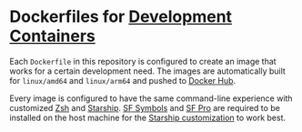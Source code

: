 # Dockerfiles for [Development Containers](https://code.visualstudio.com/docs/remote/containers)

Each `Dockerfile` in this repository is configured to create an image that works for a certain development need. The images are automatically built for `linux/amd64` and `linux/arm64` and pushed to [Docker Hub](https://hub.docker.com/u/tomdai).

Every image is configured to have the same command-line experience with customized [Zsh](https://www.zsh.org/) and [Starship](https://starship.rs/). [SF Symbols](https://developer.apple.com/design/resources/#sf-symbols) and [SF Pro](https://developer.apple.com/fonts/) are required to be installed on the host machine for the [Starship customization](https://starship.rs/config/#prompt) to work best.
